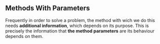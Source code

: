 ## Methods With Parameters

Frequently in order to solve a problem, the method with wich we do this needs **additional information**, which depends on its purpose. This is precisely the information that **the method parameters** are its behaviour depends on them. 

